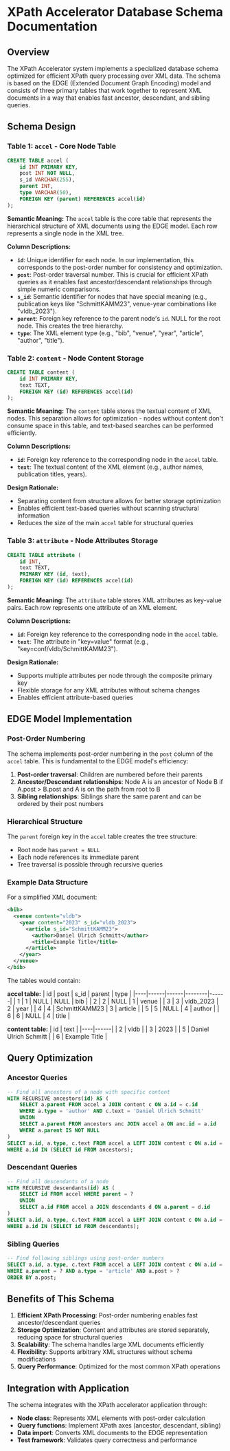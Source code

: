 # XPath Accelerator Database Schema Documentation

## Overview

The XPath Accelerator system implements a specialized database schema optimized for efficient XPath query processing over XML data. The schema is based on the EDGE (Extended Document Graph Encoding) model and consists of three primary tables that work together to represent XML documents in a way that enables fast ancestor, descendant, and sibling queries.

## Schema Design

### Table 1: `accel` - Core Node Table

```sql
CREATE TABLE accel (
    id INT PRIMARY KEY,
    post INT NOT NULL,
    s_id VARCHAR(255),
    parent INT,
    type VARCHAR(50),
    FOREIGN KEY (parent) REFERENCES accel(id)
);
```

**Semantic Meaning:**
The `accel` table is the core table that represents the hierarchical structure of XML documents using the EDGE model. Each row represents a single node in the XML tree.

**Column Descriptions:**
- **`id`**: Unique identifier for each node. In our implementation, this corresponds to the post-order number for consistency and optimization.
- **`post`**: Post-order traversal number. This is crucial for efficient XPath queries as it enables fast ancestor/descendant relationships through simple numeric comparisons.
- **`s_id`**: Semantic identifier for nodes that have special meaning (e.g., publication keys like "SchmittKAMM23", venue-year combinations like "vldb_2023").
- **`parent`**: Foreign key reference to the parent node's `id`. NULL for the root node. This creates the tree hierarchy.
- **`type`**: The XML element type (e.g., "bib", "venue", "year", "article", "author", "title").

### Table 2: `content` - Node Content Storage

```sql
CREATE TABLE content (
    id INT PRIMARY KEY,
    text TEXT,
    FOREIGN KEY (id) REFERENCES accel(id)
);
```

**Semantic Meaning:**
The `content` table stores the textual content of XML nodes. This separation allows for optimization - nodes without content don't consume space in this table, and text-based searches can be performed efficiently.

**Column Descriptions:**
- **`id`**: Foreign key reference to the corresponding node in the `accel` table.
- **`text`**: The textual content of the XML element (e.g., author names, publication titles, years).

**Design Rationale:**
- Separating content from structure allows for better storage optimization
- Enables efficient text-based queries without scanning structural information
- Reduces the size of the main `accel` table for structural queries

### Table 3: `attribute` - Node Attributes Storage

```sql
CREATE TABLE attribute (
    id INT,
    text TEXT,
    PRIMARY KEY (id, text),
    FOREIGN KEY (id) REFERENCES accel(id)
);
```

**Semantic Meaning:**
The `attribute` table stores XML attributes as key-value pairs. Each row represents one attribute of an XML element.

**Column Descriptions:**
- **`id`**: Foreign key reference to the corresponding node in the `accel` table.
- **`text`**: The attribute in "key=value" format (e.g., "key=conf/vldb/SchmittKAMM23").

**Design Rationale:**
- Supports multiple attributes per node through the composite primary key
- Flexible storage for any XML attributes without schema changes
- Enables efficient attribute-based queries

## EDGE Model Implementation

### Post-Order Numbering

The schema implements post-order numbering in the `post` column of the `accel` table. This is fundamental to the EDGE model's efficiency:

1. **Post-order traversal**: Children are numbered before their parents
2. **Ancestor/Descendant relationships**: Node A is an ancestor of Node B if A.post > B.post and A is on the path from root to B
3. **Sibling relationships**: Siblings share the same parent and can be ordered by their post numbers

### Hierarchical Structure

The `parent` foreign key in the `accel` table creates the tree structure:
- Root node has `parent = NULL`
- Each node references its immediate parent
- Tree traversal is possible through recursive queries

### Example Data Structure

For a simplified XML document:
```xml
<bib>
  <venue content="vldb">
    <year content="2023" s_id="vldb_2023">
      <article s_id="SchmittKAMM23">
        <author>Daniel Ulrich Schmitt</author>
        <title>Example Title</title>
      </article>
    </year>
  </venue>
</bib>
```

The tables would contain:

**accel table:**
| id | post | s_id | parent | type |
|----|------|------|--------|------|
| 1  | 1    | NULL | NULL   | bib |
| 2  | 2    | NULL | 1      | venue |
| 3  | 3    | vldb_2023 | 2 | year |
| 4  | 4    | SchmittKAMM23 | 3 | article |
| 5  | 5    | NULL | 4      | author |
| 6  | 6    | NULL | 4      | title |

**content table:**
| id | text |
|----|------|
| 2  | vldb |
| 3  | 2023 |
| 5  | Daniel Ulrich Schmitt |
| 6  | Example Title |

## Query Optimization

### Ancestor Queries
```sql
-- Find all ancestors of a node with specific content
WITH RECURSIVE ancestors(id) AS (
    SELECT a.parent FROM accel a JOIN content c ON a.id = c.id
    WHERE a.type = 'author' AND c.text = 'Daniel Ulrich Schmitt'
    UNION
    SELECT a.parent FROM ancestors anc JOIN accel a ON anc.id = a.id
    WHERE a.parent IS NOT NULL
)
SELECT a.id, a.type, c.text FROM accel a LEFT JOIN content c ON a.id = c.id
WHERE a.id IN (SELECT id FROM ancestors);
```

### Descendant Queries
```sql
-- Find all descendants of a node
WITH RECURSIVE descendants(id) AS (
    SELECT id FROM accel WHERE parent = ?
    UNION
    SELECT a.id FROM accel a JOIN descendants d ON a.parent = d.id
)
SELECT a.id, a.type, c.text FROM accel a LEFT JOIN content c ON a.id = c.id
WHERE a.id IN (SELECT id FROM descendants);
```

### Sibling Queries
```sql
-- Find following siblings using post-order numbers
SELECT a.id, a.type, c.text FROM accel a LEFT JOIN content c ON a.id = c.id
WHERE a.parent = ? AND a.type = 'article' AND a.post > ?
ORDER BY a.post;
```

## Benefits of This Schema

1. **Efficient XPath Processing**: Post-order numbering enables fast ancestor/descendant queries
2. **Storage Optimization**: Content and attributes are stored separately, reducing space for structural queries
3. **Scalability**: The schema handles large XML documents efficiently
4. **Flexibility**: Supports arbitrary XML structures without schema modifications
5. **Query Performance**: Optimized for the most common XPath operations

## Integration with Application

The schema integrates with the XPath accelerator application through:
- **Node class**: Represents XML elements with post-order calculation
- **Query functions**: Implement XPath axes (ancestor, descendant, sibling)
- **Data import**: Converts XML documents to the EDGE representation
- **Test framework**: Validates query correctness and performance
